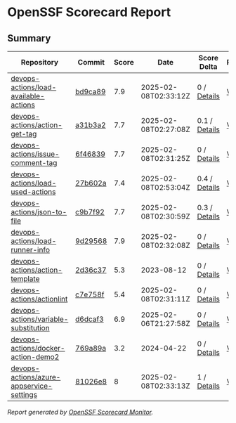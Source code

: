 # OpenSSF Scorecard Report

## Summary

| Repository | Commit | Score | Date | Score Delta | Report | StepSecurity |
| -- | -- | -- | -- | -- | -- | -- |
| [devops-actions/load-available-actions](https://github.com/devops-actions/load-available-actions) | [bd9ca89](https://github.com/devops-actions/load-available-actions/commit/bd9ca892b83c73d053adfb5014efb7c0d722c942) | 7.9 | 2025-02-08T02:33:12Z | 0 / [Details](https://ossf.github.io/scorecard-visualizer/#/projects/github.com/devops-actions/load-available-actions/compare/e598f2861a345809b0413c689a9b00f5ec2ad0bc/bd9ca892b83c73d053adfb5014efb7c0d722c942) | [View](https://ossf.github.io/scorecard-visualizer/#/projects/github.com/devops-actions/load-available-actions/commit/bd9ca892b83c73d053adfb5014efb7c0d722c942) | [Fix it](https://app.stepsecurity.io/securerepo?repo=devops-actions/load-available-actions) |
| [devops-actions/action-get-tag](https://github.com/devops-actions/action-get-tag) | [a31b3a2](https://github.com/devops-actions/action-get-tag/commit/a31b3a26c4409e47d057bd3aa778adb764ba3065) | 7.7 | 2025-02-08T02:27:08Z | 0.1 / [Details](https://ossf.github.io/scorecard-visualizer/#/projects/github.com/devops-actions/action-get-tag/compare/3a492bc59fd26f3c3b63273bee4e01ea6fbd764c/a31b3a26c4409e47d057bd3aa778adb764ba3065) | [View](https://ossf.github.io/scorecard-visualizer/#/projects/github.com/devops-actions/action-get-tag/commit/a31b3a26c4409e47d057bd3aa778adb764ba3065) | [Fix it](https://app.stepsecurity.io/securerepo?repo=devops-actions/action-get-tag) |
| [devops-actions/issue-comment-tag](https://github.com/devops-actions/issue-comment-tag) | [6f46839](https://github.com/devops-actions/issue-comment-tag/commit/6f46839af48a9316034f97df28fabbd824335d36) | 7.7 | 2025-02-08T02:31:25Z | 0 / [Details](https://ossf.github.io/scorecard-visualizer/#/projects/github.com/devops-actions/issue-comment-tag/compare/a75a935b54a27b310b52820bb8ff2843f3cdd56d/6f46839af48a9316034f97df28fabbd824335d36) | [View](https://ossf.github.io/scorecard-visualizer/#/projects/github.com/devops-actions/issue-comment-tag/commit/6f46839af48a9316034f97df28fabbd824335d36) | [Fix it](https://app.stepsecurity.io/securerepo?repo=devops-actions/issue-comment-tag) |
| [devops-actions/load-used-actions](https://github.com/devops-actions/load-used-actions) | [27b602a](https://github.com/devops-actions/load-used-actions/commit/27b602a4855fe63cd2a578195d2949ab67146dcc) | 7.4 | 2025-02-08T02:53:04Z | 0.4 / [Details](https://ossf.github.io/scorecard-visualizer/#/projects/github.com/devops-actions/load-used-actions/compare/e9737830efaa7b3c33457d47c48baf62d87e9dd5/27b602a4855fe63cd2a578195d2949ab67146dcc) | [View](https://ossf.github.io/scorecard-visualizer/#/projects/github.com/devops-actions/load-used-actions/commit/27b602a4855fe63cd2a578195d2949ab67146dcc) | [Fix it](https://app.stepsecurity.io/securerepo?repo=devops-actions/load-used-actions) |
| [devops-actions/json-to-file](https://github.com/devops-actions/json-to-file) | [c9b7f92](https://github.com/devops-actions/json-to-file/commit/c9b7f92b5257e8f7bc4f06943592a57a2ad37525) | 7.7 | 2025-02-08T02:30:59Z | 0.3 / [Details](https://ossf.github.io/scorecard-visualizer/#/projects/github.com/devops-actions/json-to-file/compare/e990d8c8e76f71c49b2f998ef07c1e32b7d1d7ea/c9b7f92b5257e8f7bc4f06943592a57a2ad37525) | [View](https://ossf.github.io/scorecard-visualizer/#/projects/github.com/devops-actions/json-to-file/commit/c9b7f92b5257e8f7bc4f06943592a57a2ad37525) | [Fix it](https://app.stepsecurity.io/securerepo?repo=devops-actions/json-to-file) |
| [devops-actions/load-runner-info](https://github.com/devops-actions/load-runner-info) | [9d29568](https://github.com/devops-actions/load-runner-info/commit/9d2956827966691248fc15692db1beef7a478d66) | 7.9 | 2025-02-08T02:32:08Z | 0 / [Details](https://ossf.github.io/scorecard-visualizer/#/projects/github.com/devops-actions/load-runner-info/compare/24af879e34e18ccb8f0b0725ec31929222d8a528/9d2956827966691248fc15692db1beef7a478d66) | [View](https://ossf.github.io/scorecard-visualizer/#/projects/github.com/devops-actions/load-runner-info/commit/9d2956827966691248fc15692db1beef7a478d66) | [Fix it](https://app.stepsecurity.io/securerepo?repo=devops-actions/load-runner-info) |
| [devops-actions/action-template](https://github.com/devops-actions/action-template) | [2d36c37](https://github.com/devops-actions/action-template/commit/2d36c375d37dfe4b9bd08bacb5bae3728b201d2f) | 5.3 | 2023-08-12 | 0 / [Details](https://ossf.github.io/scorecard-visualizer/#/projects/github.com/devops-actions/action-template/compare/2d36c375d37dfe4b9bd08bacb5bae3728b201d2f/2d36c375d37dfe4b9bd08bacb5bae3728b201d2f) | [View](https://ossf.github.io/scorecard-visualizer/#/projects/github.com/devops-actions/action-template/commit/2d36c375d37dfe4b9bd08bacb5bae3728b201d2f) | [Fix it](https://app.stepsecurity.io/securerepo?repo=devops-actions/action-template) |
| [devops-actions/actionlint](https://github.com/devops-actions/actionlint) | [c7e758f](https://github.com/devops-actions/actionlint/commit/c7e758f88fbc7e73f65c4c7dcb19c566aab88171) | 5.4 | 2025-02-08T02:31:11Z | 0 / [Details](https://ossf.github.io/scorecard-visualizer/#/projects/github.com/devops-actions/actionlint/compare/c7e758f88fbc7e73f65c4c7dcb19c566aab88171/c7e758f88fbc7e73f65c4c7dcb19c566aab88171) | [View](https://ossf.github.io/scorecard-visualizer/#/projects/github.com/devops-actions/actionlint/commit/c7e758f88fbc7e73f65c4c7dcb19c566aab88171) | [Fix it](https://app.stepsecurity.io/securerepo?repo=devops-actions/actionlint) |
| [devops-actions/variable-substitution](https://github.com/devops-actions/variable-substitution) | [d6dcaf3](https://github.com/devops-actions/variable-substitution/commit/d6dcaf39f41a0d49ad98e5a996a1473682a72cf8) | 6.9 | 2025-02-06T21:27:58Z | 0 / [Details](https://ossf.github.io/scorecard-visualizer/#/projects/github.com/devops-actions/variable-substitution/compare/a0b06b2e1f3184e43595d05c363467ae40412fa3/d6dcaf39f41a0d49ad98e5a996a1473682a72cf8) | [View](https://ossf.github.io/scorecard-visualizer/#/projects/github.com/devops-actions/variable-substitution/commit/d6dcaf39f41a0d49ad98e5a996a1473682a72cf8) | [Fix it](https://app.stepsecurity.io/securerepo?repo=devops-actions/variable-substitution) |
| [devops-actions/docker-action-demo2](https://github.com/devops-actions/docker-action-demo2) | [769a89a](https://github.com/devops-actions/docker-action-demo2/commit/769a89a797cab9d4e9970ab2577d577f35f57656) | 3.2 | 2024-04-22 | 0 / [Details](https://ossf.github.io/scorecard-visualizer/#/projects/github.com/devops-actions/docker-action-demo2/compare/769a89a797cab9d4e9970ab2577d577f35f57656/769a89a797cab9d4e9970ab2577d577f35f57656) | [View](https://ossf.github.io/scorecard-visualizer/#/projects/github.com/devops-actions/docker-action-demo2/commit/769a89a797cab9d4e9970ab2577d577f35f57656) | [Fix it](https://app.stepsecurity.io/securerepo?repo=devops-actions/docker-action-demo2) |
| [devops-actions/azure-appservice-settings](https://github.com/devops-actions/azure-appservice-settings) | [81026e8](https://github.com/devops-actions/azure-appservice-settings/commit/81026e8af7c4b88bb582422465738274d9f0be45) | 8 | 2025-02-08T02:33:13Z | 1 / [Details](https://ossf.github.io/scorecard-visualizer/#/projects/github.com/devops-actions/azure-appservice-settings/compare/bf39ac125b2e0e0b67ccafe93413cc8dd2c524a2/81026e8af7c4b88bb582422465738274d9f0be45) | [View](https://ossf.github.io/scorecard-visualizer/#/projects/github.com/devops-actions/azure-appservice-settings/commit/81026e8af7c4b88bb582422465738274d9f0be45) | [Fix it](https://app.stepsecurity.io/securerepo?repo=devops-actions/azure-appservice-settings) |

_Report generated by [OpenSSF Scorecard Monitor](https://github.com/ossf/scorecard-monitor)._
